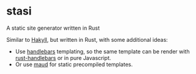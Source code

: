 # stasi
A static site generator written in Rust

Similar to [Hakyll][1], but written in Rust, with some additional ideas:

* Use [handlebars][2] templating, so the same template can be render with [rust-handlebars][3] or in pure Javascript.
* Or use [maud][4] for static precompiled templates.

[1]: https://jaspervdj.be/hakyll/
[2]: http://handlebarsjs.com/
[3]: https://github.com/sunng87/handlebars-rust
[4]: https://github.com/lfairy/maud
